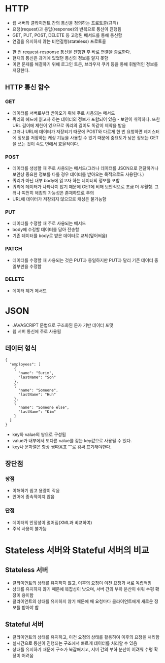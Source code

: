 # HTTP
* 웹 서버와 클라이언트 간의 통신을 정의하는 프로토콜(규칙)
* 요청(request)과 응답(response)의 반복으로 통신이 진행됨
* GET, PUT, POST, DELETE 등 고정된 메서드를 통해 통신함
* 연결을 유지하지 않는 비연결형(stateless) 프로토콜
 - 한 번 request-response 통신을 진행한 후 바로 연결을 종료한다.
 - 현재의 통신은 과거에 있었던 통신의 정보를 알지 못함
 - 이런 문제를 해결하기 위해 로그인 토큰, 브라우저 쿠키 등을 통해 휘발적인 정보를 저장한다.
## HTTP 통신 함수 
### GET
* 데이터를 서버로부터 받아오기 위해 주로 사용되는 메서드
* 쿼리의 헤드에 읽고자 하는 데이터의 정보가 포함되어 있음 - 보안이 취약하다. 또한 URL 길이에 제한이 있으므로 쿼리의 길이도 똑같이 제약을 받음
* 그러나 URL에 데이터가 저장되기 때문에 POST와 다르게 한 번 요청하면 레지스터에 정보를 저장하는 캐싱 기능을 사용할 수 있기 때문에 중요도가 낮은 정보는 GET을 쓰는 것이 속도 면에서 효율적이다.
### POST
* 데이터를 생성할 때 주로 사용되는 메서드(그러나 데이터를 JSON으로 전달하거나 보안상 중요한 정보를 다룰 경우 데이터를 받아오는 목적으로도 사용된다.)
* 쿼리가 아닌 내부 body에 읽고자 하는 데이터의 정보를 포함
* 쿼리에 데이터가 나타나지 않기 때문에 GET에 비해  보안적으로 조금 더 우월함. 그러나 여전히 해킹의 가능성은 존재하므로 주의
* URL에 데이터가 저장되지 않으므로 캐싱은 불가능함   
### PUT
* 데이터를 수정할 때 주로 사용되는 메서드
* body에 수정할 데이터를 담아 전송함
* 기존 데이터를 body로 받은 데이터로 교체(덮어씌움)
### PATCH 
* 데이터를 수정할 때 사용되는 것은 PUT과 동일하지만 PUT과 달리 기존 데이터 중 일부만을 수정함
### DELETE
* 데이터 제거 메서드

# JSON
* JAVASCRIPT 문법으로 구조화된 문자 기반 데이터 포맷
* 웹 서버 통신에 주로 사용됨
## 데이터 형식
``` example
{
  "employees": [
    {
      "name": "Surim",
      "lastName": "Son"
    },
    {
      "name": "Someone",
      "lastName": "Huh"
    },
    {
      "name": "Someone else",
      "lastName": "Kim"
    } 
  ]
}
```
* key와 value의 쌍으로 구성됨
* value가 내부에서 또다른 value를 갖는 key값으로 사용될 수 있다.
* key나 문자열은 항상 쌍따옴표 ""로 감싸 표기해야한다.

## 장단점
### 장점
* 이해하기 쉽고 용량이 작음
* 언어에 종속적이지 않음
### 단점
* 데이터의 안정성이 떨어짐(XML과 비교하여)
* 주석 사용이 불가능





# Stateless 서버와 Stateful 서버의 비교                                                          
## Stateless 서버
* 클라이언트의 상태를 유지하지 않고, 이후의 요청이 이전 요청과 서로 독립적임
* 상태를 유지하지 않기 때문에 복잡성이 낮으며, 서버 간의 부하 분산이 쉬워 수평 확장이 용이함
* 클라이언트의 상태를 유지하지 않기 때문에 매 요청마다 클라이언트에게 새로운 정보를 받아야 함
## Stateful 서버
* 클라이언트의 상태를 유지하고, 이전 요청의 상태를 활용하여 이후의 요청을 처리함
* 실시간으로 통신이 진행되는 구조에서 빠르게 데이터를 처리할 수 있음
* 상태를 유지하기 때문에 구조가 복잡해지고, 서버 간의 부하 분산이 어려워 수평 확장이 어려움